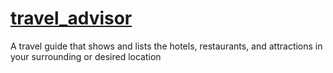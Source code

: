 # [travel_advisor](https://ayush7801.github.io/travel_advisor/)
A travel guide that shows and lists the hotels, restaurants, and attractions in your surrounding or desired location
